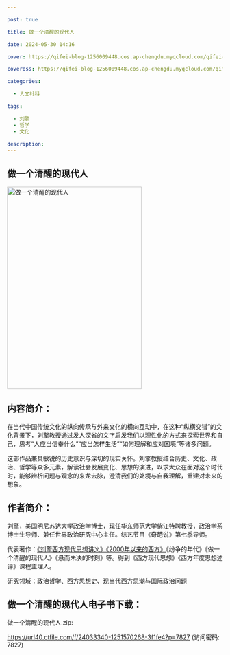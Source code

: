```yaml
---

post: true

title: 做一个清醒的现代人

date: 2024-05-30 14:16

cover: https://qifei-blog-1256009448.cos.ap-chengdu.myqcloud.com/qifei-blog/s33870106.jpg

coveross: https://qifei-blog-1256009448.cos.ap-chengdu.myqcloud.com/qifei-blog/s33870106.jpg

categories:

  - 人文社科

tags:

  - 刘擎
  - 哲学
  - 文化

description:
---
```


## 做一个清醒的现代人

<img alt="做一个清醒的现代人" class="aligncenter loading" data-was-processed="true" decoding="async" fetchpriority="high" height="471" src="https://qifei-blog-1256009448.cos.ap-chengdu.myqcloud.com/qifei-blog/s33870106.jpg" style="cursor: zoom-in;" width="314"/>

## 内容简介：

在当代中国传统文化的纵向传承与外来文化的横向互动中，在这种“纵横交错”的文化背景下，刘擎教授通过发人深省的文字启发我们以理性化的方式来探索世界和自己，思考“人应当信奉什么”“应当怎样生活”“如何理解和应对困境”等诸多问题。

这部作品兼具敏锐的历史意识与深切的现实关怀。刘擎教授结合历史、文化、政治、哲学等众多元素，解读社会发展变化、思想的演进，以求大众在面对这个时代时，能够辨析问题与观念的来龙去脉，澄清我们的处境与自我理解，重建对未来的想象。

## 作者简介：

刘擎，美国明尼苏达大学政治学博士，现任华东师范大学紫江特聘教授，政治学系博士生导师、兼任世界政治研究中心主任。综艺节目《奇葩说》第七季导师。

代表著作：<a href="https://www.huibooks.com/6715.html">《刘擎西方现代思想讲义》</a><a href="https://www.huibooks.com/8902.html">《2000年以来的西方》</a>《纷争的年代》《做一个清醒的现代人》《悬而未决的时刻》等。得到《西方现代思想》《西方年度思想述评》课程主理人。

研究领域：政治哲学、西方思想史、现当代西方思潮与国际政治问题

## 做一个清醒的现代人电子书下载：

做一个清醒的现代人.zip: 

https://url40.ctfile.com/f/24033340-1251570268-3f1fe4?p=7827 (访问密码: 7827)
